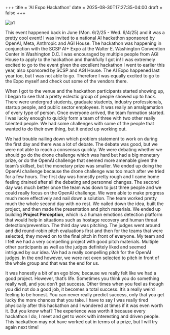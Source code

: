 +++
title = 'AI Expo Hackathon'
date = 2025-08-30T17:27:35-04:00
draft = false
+++

![p1](/blog/20250830_AI_Expo_Hackathon/hackathon.png)

This event happened back in June (Mon. 6/2/25 - Wed. 6/4/25) and it was a pretty cool event! I was invited to a national AI hackathon sponsored by OpenAI, Meta, Anthropic and AGI House. The hackathon was happening in conjunction with the SCSP AI+ Expo at the Walter E. Washington Convention Center in Washington D.C. I was encouraged by multiple people from AGI House to apply to the hackathon and thankfully I got in! I was extremely excited to go to the event given the excellent hackathon I went to earlier this year, also sponsored by SCSP and AGI House. The AI Expo happened last year too, but I was not able to go. Therefore I was equally excited to go to the Expo myself and check out some of the vendors there.

When I got to the venue and the hackathon participants started showing up, I began to see that a pretty eclectic group of people showed up to hack. There were undergrad students, graduate students, industry professionals, startup people, and public sector employees. It was really an amalgamation of every type of person. Once everyone arrived, the team formation started. I was lucky enough to quickly form a team of three with two other really talented people. We had some challenges with some of the people that wanted to do their own thing, but it ended up working out. 

We had trouble nailing down which problem statement to work on during the first day and there was a lot of debate. The debate was good, but we were not able to reach a consensus quickly. We were debating whether we should go do the drone challenge which was hard but had a big monetary prize, or do the OpenAI challenge that seemed more amenable given the team’s skillset, but the monetary prize was smaller. We ended up doing the OpenAI challenge because the drone challenge was too much after we tried for a few hours. The first day was honestly pretty rough and I came home feeling drained after all the debating and personnel changes. The second day was much better once the team was down to just three people and we could really focus on the OpenAI challenge. We were able to make progress much more effectively and nail down a solution. The team worked pretty much the whole second day with no rest. We nailed down the idea, built the project, and then made the presentation and pitch materials. We ended up building **Project Perception**, which is a human emotions detection platform that would help in situations such as hostage recovery and human threat detection/prevention. The third day was pitching. The judges went around and did round-robin pitch evaluations first and then for the teams that were selected, they moved on to the final pitch in front of everyone. My team and I felt we had a very compelling project with good pitch materials. Multiple other participants as well as the judges definitely liked and seemed intrigued by our idea. We had a really compelling pitch for the OpenAI judges. In the end however, we were not even selected to pitch in front of the whole group and that was the end for us.

It was honestly a bit of an ego blow, because we really felt like we had a good project. However, that’s life. Sometimes you think you do something really well, and you don’t get success. Other times when you feel as though you did not do a good job, it becomes a total success. It’s a really weird feeling to be honest. You can never really predict success, only that you get lucky the more chances that you take. I have to say I was really tired physically after this hackathon and I wondered at times if it was even worth it. But you know what? The experience was worth it because every hackathon I do, I meet and get to work with interesting and driven people. This hackathon may not have worked out in terms of a prize, but I will try again next time!
